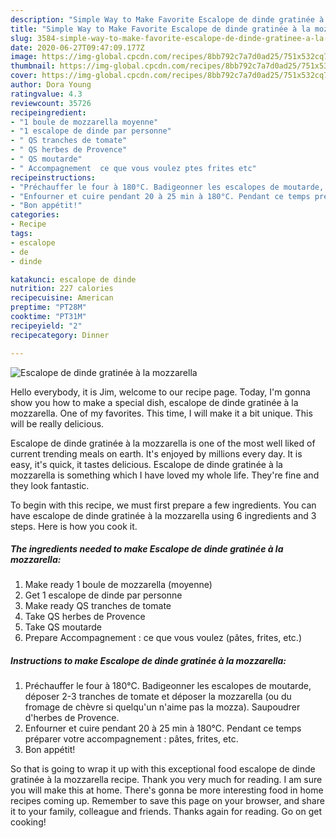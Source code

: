 ```yaml
---
description: "Simple Way to Make Favorite Escalope de dinde gratinée à la mozzarella"
title: "Simple Way to Make Favorite Escalope de dinde gratinée à la mozzarella"
slug: 3584-simple-way-to-make-favorite-escalope-de-dinde-gratinee-a-la-mozzarella
date: 2020-06-27T09:47:09.177Z
image: https://img-global.cpcdn.com/recipes/8bb792c7a7d0ad25/751x532cq70/escalope-de-dinde-gratinee-a-la-mozzarella-photo-principale-de-la-recette.jpg
thumbnail: https://img-global.cpcdn.com/recipes/8bb792c7a7d0ad25/751x532cq70/escalope-de-dinde-gratinee-a-la-mozzarella-photo-principale-de-la-recette.jpg
cover: https://img-global.cpcdn.com/recipes/8bb792c7a7d0ad25/751x532cq70/escalope-de-dinde-gratinee-a-la-mozzarella-photo-principale-de-la-recette.jpg
author: Dora Young
ratingvalue: 4.3
reviewcount: 35726
recipeingredient:
- "1 boule de mozzarella moyenne"
- "1 escalope de dinde par personne"
- " QS tranches de tomate"
- " QS herbes de Provence"
- " QS moutarde"
- " Accompagnement  ce que vous voulez ptes frites etc"
recipeinstructions:
- "Préchauffer le four à 180°C. Badigeonner les escalopes de moutarde, déposer 2-3 tranches de tomate et déposer la mozzarella (ou du fromage de chèvre si quelqu&#39;un n&#39;aime pas la mozza). Saupoudrer d&#39;herbes de Provence."
- "Enfourner et cuire pendant 20 à 25 min à 180°C. Pendant ce temps préparer votre accompagnement : pâtes, frites, etc."
- "Bon appétit!"
categories:
- Recipe
tags:
- escalope
- de
- dinde

katakunci: escalope de dinde 
nutrition: 227 calories
recipecuisine: American
preptime: "PT28M"
cooktime: "PT31M"
recipeyield: "2"
recipecategory: Dinner

---
```



![Escalope de dinde gratinée à la mozzarella](https://img-global.cpcdn.com/recipes/8bb792c7a7d0ad25/751x532cq70/escalope-de-dinde-gratinee-a-la-mozzarella-photo-principale-de-la-recette.jpg)

Hello everybody, it is Jim, welcome to our recipe page. Today, I'm gonna show you how to make a special dish, escalope de dinde gratinée à la mozzarella. One of my favorites. This time, I will make it a bit unique. This will be really delicious.



Escalope de dinde gratinée à la mozzarella is one of the most well liked of current trending meals on earth. It's enjoyed by millions every day. It is easy, it's quick, it tastes delicious. Escalope de dinde gratinée à la mozzarella is something which I have loved my whole life. They're fine and they look fantastic.


To begin with this recipe, we must first prepare a few ingredients. You can have escalope de dinde gratinée à la mozzarella using 6 ingredients and 3 steps. Here is how you cook it.

<!--inarticleads1-->

##### The ingredients needed to make Escalope de dinde gratinée à la mozzarella:

1. Make ready 1 boule de mozzarella (moyenne)
1. Get 1 escalope de dinde par personne
1. Make ready  QS tranches de tomate
1. Take  QS herbes de Provence
1. Take  QS moutarde
1. Prepare  Accompagnement : ce que vous voulez (pâtes, frites, etc.)




<!--inarticleads2-->

##### Instructions to make Escalope de dinde gratinée à la mozzarella:

1. Préchauffer le four à 180°C. Badigeonner les escalopes de moutarde, déposer 2-3 tranches de tomate et déposer la mozzarella (ou du fromage de chèvre si quelqu&#39;un n&#39;aime pas la mozza). Saupoudrer d&#39;herbes de Provence.
1. Enfourner et cuire pendant 20 à 25 min à 180°C. Pendant ce temps préparer votre accompagnement : pâtes, frites, etc.
1. Bon appétit!




So that is going to wrap it up with this exceptional food escalope de dinde gratinée à la mozzarella recipe. Thank you very much for reading. I am sure you will make this at home. There's gonna be more interesting food in home recipes coming up. Remember to save this page on your browser, and share it to your family, colleague and friends. Thanks again for reading. Go on get cooking!
